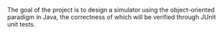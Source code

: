 The goal of the project is to design a simulator using the object-oriented paradigm in Java, the correctness of which will be verified through JUnit unit tests.

